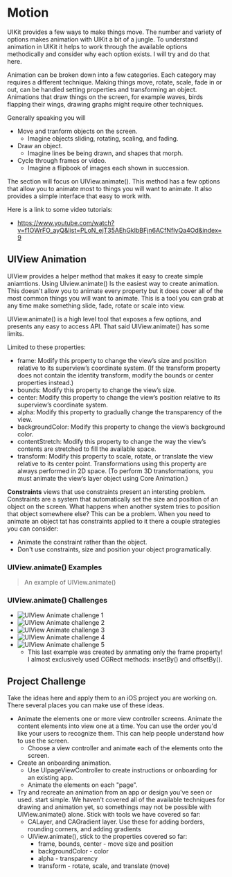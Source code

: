 # Motion 

UIKit provides a few ways to make things move. The number and variety of options makes animation 
with UIKit a bit of a jungle. To understand animation in UIKit it helps to work through the 
available options methodically and consider why each option exists. I will try and do that here. 

Animation can be broken down into a few categories. Each category may requires a different technique.
Making things move, rotate, scale, fade in or out, can be handled setting properties and transforming
an object. Animations that draw things on the screen, for example waves, birds flapping their wings,
drawing graphs might require other techniques. 

Generally speaking you will 

- Move and tranform objects on the screen.
    - Imagine objects sliding, rotating, scaling, and fading.
- Draw an object.
    - Imagine lines be being drawn, and shapes that morph. 
- Cycle through frames or video.
    - Imagine a flipbook of images each shown in succession. 

The section will focus on UIView.animate(). This method has a few options that allow you to animate
most to things you will want to animate. It also provides a simple interface that easy to work with. 

Here is a link to some video tutorials: 

- https://www.youtube.com/watch?v=f1OWrFO_ayQ&list=PLoN_ejT35AEhGkIbBFjn6ACfNfIyQa4Od&index=9

## UIView Animation

UIView provides a helper method that makes it easy to create simple aniamtions. Using UIview.animate()
Is the easiest way to create animation. This doesn't allow you to animate every property but it does
cover all of the most common things you will want to animate. This is a tool you can grab at any time
make something slide, fade, rotate or scale into view. 

UIView.animate() is a high level tool that exposes a few options, and presents any easy to access
API. That said UIView.animate() has some limits. 

Limited to these properties: 

- frame: Modify this property to change the view’s size and position relative to its superview’s coordinate system. (If the transform property does not contain the identity transform, modify the bounds or center properties instead.)
- bounds: Modify this property to change the view’s size.
- center: Modify this property to change the view’s position relative to its superview’s coordinate system.
- alpha: Modify this property to gradually change the transparency of the view.
- backgroundColor: Modify this property to change the view’s background color.
- contentStretch: Modify this property to change the way the view’s contents are stretched to fill the available space.
- transform: Modify this property to scale, rotate, or translate the view relative to its center point. Transformations using this property are always performed in 2D space. (To perform 3D transformations, you must animate the view’s layer object using Core Animation.)

**Constraints** views that use constraints present an intersting problem. Constraints are a system 
that automatically set the size and position of an object on the screen. What happens when another 
system tries to position that object somewhere else? This can be a problem. When you need to 
animate an object tat has constraints applied to it there a couple strategies you can consider: 

- Animate the constraint rather than the object. 
- Don't use constraints, size and position your object programatically. 

### UIView.animate() Examples 

> An example of UIView.animate()

### UIView.animate() Challenges 

- ![UIView Animate challenge 1](uiview-animation-1.gif)
- ![UIView Animate challenge 2](uiview-animation-2.gif)
- ![UIView Animate challenge 3](uiview-animation-3.gif)
- ![UIView Animate challenge 4](uiview-animation-4.gif)
- ![UIView Animate challenge 5](uiview-animation-5.gif)
    - This last example was created by anmating only the frame property! I almost exclusively used
    CGRect methods: insetBy() and offsetBy().

## Project Challenge

Take the ideas here and apply them to an iOS project you are working on. There several places you 
can make use of these ideas. 

- Animate the elements one or more view controller screens. Animate the content elements into view
one at a time. You can use the order you'd like your users to recognize them. This can help 
people understand how to use the screen.
    - Choose a view controller and animate each of the elements onto the screen. 
- Create an onboarding animation.
    - Use UIpageViewController to create instructions or onboarding for an existing app. 
    - Animate the elements on each "page". 
- Try and recreate an animation from an app or design you've seen or used. start simple. We haven't 
covered all of the available techniques for drawing and animation yet, so somethings may not be 
possible with UIView.animate() alone. Stick with tools we have covered so far:
    - CALayer, and CAGradient layer. Use these for adding borders, rounding corners, and adding
    gradients
    - UIView.animate(), stick to the properties covered so far: 
        - frame, bounds, center - move size and position
        - backgroundColor - color
        - alpha - transparency
        - transform - rotate, scale, and translate (move)

